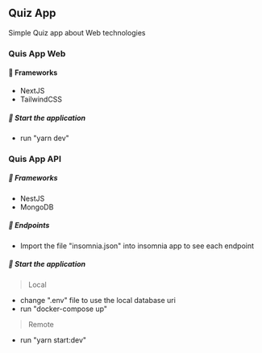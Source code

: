 ## Quiz App

Simple Quiz app about Web technologies

### Quis App Web

#### 🔨 Frameworks

- NextJS
- TailwindCSS

##### 🚀 Start the application

- run "yarn dev"

### Quis App API

##### 🔨 Frameworks

- NestJS
- MongoDB

##### 📡 Endpoints

- Import the file "insomnia.json" into insomnia app to see each endpoint

##### 🚀 Start the application

> Local

- change ".env" file to use the local database uri
- run "docker-compose up"

> Remote

- run "yarn start:dev"
